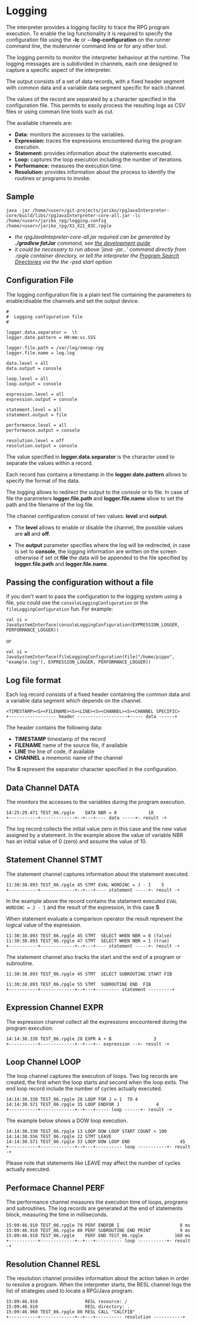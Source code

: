 # Logging

The interpreter provides a logging facility to trace the RPG program execution.
To enable the log functionality it is required to specify the configuration file using the **-lc** or  **--log-configuration** on the runner command line, the muterunner command line or for any other tool.

The logging permits to monitor the interpreter behaviour at the runtime. The logging messages are is subdivided in channels, each one designed to capture a specific aspect of the interpreter. 

The output consists of a set of data records, with a fixed header segment with common data and a variable data segment specific for each channel. 

The values of the record are separated by a character specified in the configuration  file. This permits to easily process the resulting logs as CSV files or using comman line tools such as cut.

The available channels are:

* **Data:** monitors the accesses to the variables.
* **Expression:** traces the expressions encountered during the program execution.
* **Statement:**  provides information about the statements executed.
* **Loop:** captures the loop execution including the number of iterations.
* **Performance:** measures the execution time.
* **Resolution:** provides information about the process to identify the routines or programs to invoke. 

## Sample

```shell script
java -jar /home/<user>/git-projects/jariko/rpgJavaInterpreter-core/build/libs/rpgJavaInterpreter-core-all.jar -lc /home/<user>/jariko_rpg/logging.config /home/<user>/jariko_rpg/X1_X21_03C.rpgle
```
* _the rpgJavaIntepreter-core-all.jar required can be generated by **./gradlew fatJar** command, see [the development guide](development.md)_
* _it could be necessary to run above 'java -jar...' command directly from .rpgle container directory, or tell the interpreter the [Program Search Directories](development.md#program-search-directories) via the the -psd start opition_

## Configuration File
The logging configuration file is a plain text file containing the parameters to enable/disable the channels and set the output device. 

```
#
#  Logging configuration file
#

logger.data.separator =  \t
logger.date.pattern = HH:mm:ss.SSS

logger.file.path = /var/log/smeup-rpg
logger.file.name = log.log

data.level = all
data.output = console

loop.level = all
loop.output = console

expression.level = all
expression.output = console

statement.level = all
statement.output = file

performance.level = all
performance.output = console

resolution.level = off
resolution.output = console

```

The value specified in **logger.data.separator** is the character used to 
separate the values within a record. 

Each record has contains a timestamp in the **logger.date.pattern** allows
to specify the format of the data. 

The logging allows to redirect the output to the console or to file. 
In case of file the parameters **logger.file.path** and **logger.file.name** 
allow to set the path and the filename of the log file. 

The channel configuration consist of two values: **level** and **output**. 

* The **level** allows to enable or disable the channel, the possible values are
**all** and **off**.

* The **output** parameter specifies where the log will be redirected, in case is set
to **console**, the logging information are written on the screen otherwise if 
set ot **file** the data will be appended to the file specified by **logger.file.path** 
and **logger.file.name**. 

## Passing the configuration without a file

If you don't want to pass the configuration to the logging system using a file, you could use the ```consoleLoggingConfiguration``` or the ```fileLoggingConfiguration``` fun.
For example:
```
val si = JavaSystemInterface(consoleLoggingConfiguration(EXPRESSION_LOGGER, PERFORMANCE_LOGGER))
```   
or
```
val si = JavaSystemInterface(fileLoggingConfiguration(File("/home/pippo", "example.log"), EXPRESSION_LOGGER, PERFORMANCE_LOGGER))
```   

## Log file format

Each log record consists of a fixed header containing the common data and a 
variable data segment which depends on the channel.


```
<TIMESTAMP><S><FILENAME><S><LINE><S><CHANNEL><S><CHANNEL SPECIFIC>
+------------------ header -------------------+----- data ------+
```     

The header contains the following data:

* **TIMESTAMP** timestamp of the record
* **FILENAME** name of the source file, if available
* **LINE** the line of code, if available
* **CHANNEL** a mnemonic name of the channel 

The **S** represent the separator character specified in the configuration.

## Data Channel DATA
The monitors the accesses to the variables during the program execution.  

```
14:25:29.471 TEST_06.rpgle    DATA NBR = 0            10
+-----------+-------------+--+---+---- data -----+- result -+
```     
The log record collects the initial value zero in this case and the new value
assigned by a statement. In the example above the value of variable NBR has an
initial value of 0 (zero) and assume the value of 10.


## Statement Channel STMT
The statement channel captures information about the statement executed.  

```
11:30:38.893 TEST_06.rpgle 45 STMT EVAL WORDINC = J - I	   5
+-----------+-------------+--+---+---- statement -----+- result -+
```     

In the example above the record contains the statement executed `EVAL WORDINC = J - I`
and the result of the expression, in this case **5**.

When statement evaluate a comparison operator the result represent the logical
value of the expression.

```
11:30:38.893 TEST_06.rpgle 45 STMT	SELECT WHEN	NBR = 0	(false)
11:30:38.893 TEST_06.rpgle 47 STMT	SELECT WHEN	NBR = 1	(true)
+-----------+-------------+--+---+---- statement -----+- result -+
```

The statement channel also tracks the start and the end of a
program or subroutine. 

```
11:30:38.893 TEST_06.rpgle 45 STMT	SELECT SUBROUTINE START	FIB

11:30:38.893 TEST_06.rpgle 55 STMT	SUBROUTINE END	FIB
+-----------+-------------+--+---+--------- statement ---------+ 
```

## Expression Channel EXPR
The expression channel collect all the expressions encountered during the program execution.

```
14:14:30.330 TEST_06.rpgle 28 EXPR A + B                3
+-----------+-------------+--+---+-- expression --+- result -+
```


## Loop Channel LOOP
The loop channel captures the execution of loops.
Two log records are created, the first when the loop starts and second
when the loop exits. The end loop record include the number of cycles 
actually executed.

```
14:14:30.330 TEST_06.rpgle 28 LOOP FOR J = 1  TO 4
14:14:30.571 TEST_06.rpgle 35 LOOP ENDFOR J              4
+-----------+-------------+--+---+----- loop ------+- result -+
```

The example below shows a DOW loop execution.

```
14:14:30.330 TEST_06.rpgle 13 LOOP DOW LOOP START COUNT < 100 
14:14:30.556 TEST_06.rpgle 22 STMT LEAVE
14:14:30.571 TEST_06.rpgle 33 LOOP DOW LOOP END                   45	
+-----------+-------------+--+---+---------- loop -----------+- result -+
```
Please note that statements like LEAVE may affect the number of cycles
actually executed.

## Performace Channel PERF
The performance channel measures the execution time of loops, programs and
subroutines. 
The log records are generated at the end of statements block, measuring the
time in milliseconds.

```
15:09:46.910 TEST_06.rpgle 79 PERF ENDFOR I                       8 ms
15:09:46.910 TEST_06.rpgle 80 PERF SUBROUTINE END PRINT           9 ms
15:09:46.910 TEST_06.rpgle    PERF END TEST_06.rpgle            160 ms
+-----------+-------------+--+---+---------- loop -----------+- result -+
```


## Resolution Channel RESL
The resolution channel provides information about the action taken in order
to resolve a program. When the interpreter starts, the RESL channel logs the list
of strategies used to locate a RPG/Java program.

```
15:09:46.910                  RESL resource: /
15:09:46.910                  RESL directory: .
15:09:46.960 TEST_06.rpgle 80 RESL CALL "CALCFIB"
+-----------+-------------+--+---+---------- resolution -----------+
```
